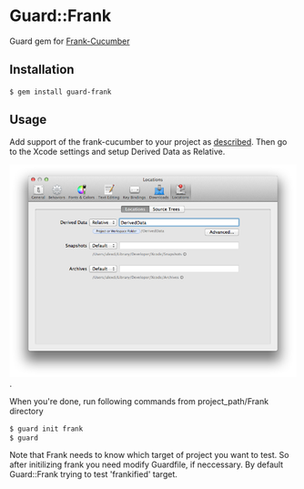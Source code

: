 # Guard::Frank

Guard gem for [Frank-Cucumber](http://www.testingwithfrank.com/)

## Installation

    $ gem install guard-frank

## Usage

Add support of the frank-cucumber to your project as [described](http://www.testingwithfrank.com/installing.html).
Then go to the Xcode settings and setup Derived Data as Relative.

![Xcode locations](https://github.com/AlexDenisov/guard-frank/blob/master/locations.png).

When you're done, run following commands from project_path/Frank directory

    $ guard init frank
    $ guard

Note that Frank needs to know which target of project you want to test.
So after initilizing frank you need modify Guardfile, if neccessary.
By default Guard::Frank trying to test 'frankified' target.

